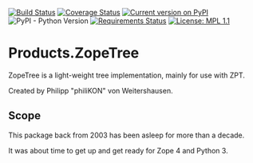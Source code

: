 [![Build Status](https://travis-ci.com/jugmac00/Products.ZopeTree.svg?branch=master)](https://travis-ci.com/jugmac00/Products.ZopeTree)
[![Coverage Status](https://coveralls.io/repos/github/jugmac00/Products.ZopeTree/badge.svg?branch=master)](https://coveralls.io/github/jugmac00/Products.ZopeTree?branch=master)
[![Current version on PyPI](https://img.shields.io/pypi/v/Products.ZopeTree)](https://pypi.org/project/Products.ZopeTree/)
![PyPI - Python Version](https://img.shields.io/pypi/pyversions/Products.ZopeTree)
[![Requirements Status](https://requires.io/github/jugmac00/Products.ZopeTree/requirements.svg?branch=master)](https://requires.io/github/jugmac00/Products.ZopeTree/requirements/?branch=master)
[![License: MPL 1.1](https://img.shields.io/badge/License-MPL%201.1-brightgreen.svg)](https://opensource.org/licenses/MPL-2.0)

# Products.ZopeTree

ZopeTree is a light-weight tree implementation, mainly for use with ZPT.

Created by Philipp "philiKON" von Weitershausen.

## Scope

This package back from 2003 has been asleep for more than a decade.

It was about time to get up and get ready for Zope 4 and Python 3.
